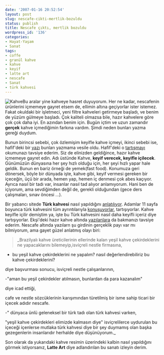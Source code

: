 ```yaml
---
date: '2007-01-16 20:52:54'
layout: post
slug: nescafe-cikti-mertlik-bozuldu
status: publish
title: Nescafe çıktı, mertlik bozuldu
wordpress_id: '136'
categories:
- Hayat-Yaşam
- Sanat
tags:
- coffe
- granül kahve
- kahve
- keyif
- latte art
- nescafe
- Sanat
- türk kahvesi
---
```


![Kahve](http://blog.arsln.org/wp-content/uploads/2007/01/2250.jpg)Bu aralar yine kahveye hasret duyuyorum. Her ne kadar, nescafenin ürünlerini içmemeye gayret etsem de, ellimin altına geçiyorlar ister istemez. Fakat okuldaki bir işletmeci, yeni filtre kahveleri getirmeye başladı, ve benim de yüzüm gülmeye başladı. Çok kaliteli olmazsa bile, hazır kahvelere göre çok çok daha iyi. En azından benim için. Bugün içtim ve uzun zamandır **gerçek** kahve içmediğimin farkına vardım. Şimdi neden bunları yazma gereği duydum. 

Bunun birincsi sebebi, çok özlemişim keyifle kahve içmeyi, ikinci sebebi ise, hafif'deki bir [yazı](http://www.hafif.org/yazi/hazir-kahvenin-tadi-igrenctir) bunları yazmama vesile oldu.  Hafif'deki o [tartışmayı](http://www.hafif.org/yazi/hazir-kahvenin-tadi-igrenctir) okumunazı tavsiye ederim. Siz de elinizden geldiğince, hazır kahve içmemeye gayret edin. Adı üstünde Kahve, **keyif verecek, keyifle içilecek**. Günümüzün dünyasına her şey hızlı olduğu için, her şeyi hızlı yapar hale geldik. Bunun en bariz örneği de yemek(fast food). Konumuza geri dönersek, böyle bir dünyada işte, kahve gibi, keyif vermesi gereken bir içeceğin, üçü bir arada, hemen yap, hemen iç denmesi çok abes kaçıyor. Ayrıca nasıl bir tadı var, insanlar nasıl tad alıyor anlamıyorum. Hani ben de içiyorum, ama sevdiğimden değil de, gerekli olduğundan (gece ders çalışmaları, sınav öncesi ...).  

Bir yabancı sitede **Türk kahvesi** nasıl yapıldığını [anlatılıyor](http://www.coffeegeek.com/guides/turkishcoffee). Adamlar 11 sayfa boyunca türk kahvesini tüm ayrıntılarıyla [konuşuyorlar](http://www.coffeegeek.com/forums/articles/howtos/188308), tartışıyorlar. Kahve keyifle içilir demiştim ya, işte bu Türk kahvesini nasıl daha keyifli içeriz diye tartışıyorlar. Ekşi'deki hazır kahve altında [yazılanlara](http://sozluk.sourtimes.org/show.asp?t=hazir+kahve) da bakmanızı tavsiye ederim. Nescafe altında yazılarn şu girdinin gerçeklik payı var mı bilmiyorum, ama gayet güzel anlatmış olayı biri:



> _Brazilyalı kahve üreticilerinin ellerinde kalan yeşil kahve çekirdeklerini ne yapacaklarını bilemeyip,isviçreli nestle firmasına,

- bu yeşil kahve çekirdeklerini ne yapalım? nasıl değerlendirebiliriz bu kahve çekirdeklerini?

diye başvurması sonucu,
isviçreli nestle çalışanlarının,

-"aman bu yeşil çekirdekler atılmasın, bunlardan da para kazanalım"

diye icad ettiği,

cafe ve nestle sözcüklerinin karışımından türetilmiş bir isme sahip ticari bir içecek adıdır nescafe.

-" dünyaca ünlü geleneksel bir türk tadı olan türk kahvesi varken,

"yeşil kahve çekirdekleri elimizde kalmasın diye" isviçrelilerce uydurulan bu içeceği içenlerse mutlaka türk kahvesi diye bir şey duymamış olan başka gezegenlerin insanlarıdır herhalde diye düşünüyorum._



Son olarak da  yukarıdaki kahve resimin üzerindeki kalbin nasıl yapıldığını görmek istiyorsanız, **Latte Art** diye adlandırılan bu sanatı izleyin derim.  


